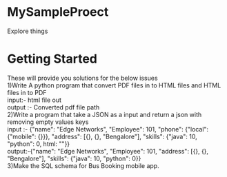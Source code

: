 # MySampleProect
Explore things
# Getting Started
These will provide you solutions for the below issues<br />
1)Write A python program that convert PDF files in to HTML files and HTML files in to PDF<br />
input:- html file out<br />
output :- Converted pdf file path<br />
2)Write a program that take a JSON as a input and return a json with removing empty values keys<br />
input :- {"name": "Edge Networks", "Employee": 101, "phone": {"local": {"mobile": {}}}, "address": [{}, {}, "Bengalore"], "skills": {"java": 10, "python": 0, html: ""}}<br />
output:-{"name": "Edge Networks", "Employee": 101,  "address": [{}, {}, "Bengalore"], "skills": {"java": 10, "python": 0}}<br />
3)Make the SQL schema for Bus Booking mobile app.<br />



